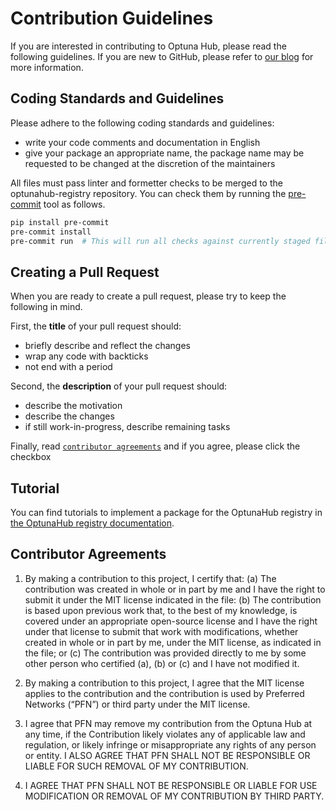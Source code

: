 # Contribution Guidelines

If you are interested in contributing to Optuna Hub, please read the following guidelines.
If you are new to GitHub, please refer to [our blog](https://medium.com/optuna/optuna-wants-your-pull-request-ff619572302c) for more information.

## Coding Standards and Guidelines

Please adhere to the following coding standards and guidelines:

- write your code comments and documentation in English
- give your package an appropriate name, the package name may be requested to be changed at the discretion of the maintainers

All files must pass linter and formetter checks to be merged to the optunahub-registry repository.
You can check them by running the [pre-commit](https://pre-commit.com/) tool as follows.

```bash
pip install pre-commit
pre-commit install
pre-commit run  # This will run all checks against currently staged files.
```

## Creating a Pull Request

When you are ready to create a pull request, please try to keep the following in mind.

First, the **title** of your pull request should:

- briefly describe and reflect the changes
- wrap any code with backticks
- not end with a period

Second, the **description** of your pull request should:

- describe the motivation
- describe the changes
- if still work-in-progress, describe remaining tasks

Finally, read [`contributor agreements`](#contributor-agreements) and if you agree, please click the checkbox

## Tutorial

You can find tutorials to implement a package for the OptunaHub registry in [the OptunaHub registry documentation](https://optuna.github.io/optunahub-registry/).


## Contributor Agreements

1. By making a contribution to this project, I certify that:
(a) The contribution was created in whole or in part by me and I have the right to submit it under the MIT license indicated in the file:
(b) The contribution is based upon previous work that, to the best of my knowledge, is covered under an appropriate open-source license and I have the right under that license to submit that work with modifications, whether created in whole or in part by me, under the MIT license, as indicated in the file; or
(c) The contribution was provided directly to me by some other person who certified (a), (b) or (c) and I have not modified it.

2. By making a contribution to this project, I agree that the MIT license applies to the contribution and the contribution is used by Preferred Networks (“PFN”) or third party under the MIT license.

3. I agree that PFN may remove my contribution from the Optuna Hub at any time, if the Contribution likely violates any of applicable law and regulation, or likely infringe or misappropriate any rights of any person or entity. I ALSO AGREE THAT PFN SHALL NOT BE RESPONSIBLE OR LIABLE FOR SUCH REMOVAL OF MY CONTRIBUTION.

4. I AGREE THAT PFN SHALL NOT BE RESPONSIBLE OR LIABLE FOR USE MODIFICATION OR REMOVAL OF MY CONTRIBUTION BY THIRD PARTY.
